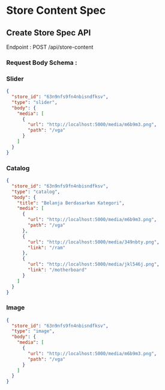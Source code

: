 # Store Content Spec

## Create Store Spec API

Endpoint : POST /api/store-content

### Request Body Schema :

### Slider

```json
{
  "store_id": "63n9nfs9fn4nbisndfksv",
  "type": "slider",
  "body": {
    "media": [
      {
        "url": "http://localhost:5000/media/m6b9m3.png",
        "path": "/vga"
      }
    ]
  }
}
```

### Catalog

```json
{
  "store_id": "63n9nfs9fn4nbisndfksv",
  "type": "catalog",
  "body": {
    "title": "Belanja Berdasarkan Kategori",
    "media": [
      {
        "url": "http://localhost:5000/media/m6b9m3.png",
        "path": "/vga"
      },
      {
        "url": "http://localhost:5000/media/349nbty.png",
        "link": "/ram"
      },
      {
        "url": "http://localhost:5000/media/jkl546j.png",
        "link": "/motherboard"
      }
    ]
  }
}
```

### Image

```json
{
  "store_id": "63n9nfs9fn4nbisndfksv",
  "type": "image",
  "body": {
    "media": [
      {
        "url": "http://localhost:5000/media/m6b9m3.png",
        "path": "/vga"
      }
    ]
  }
}
```
